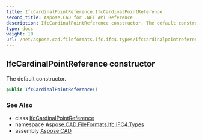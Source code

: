 ```yaml
---
title: IfcCardinalPointReference.IfcCardinalPointReference
second_title: Aspose.CAD for .NET API Reference
description: IfcCardinalPointReference constructor. The default constructor
type: docs
weight: 10
url: /net/aspose.cad.fileformats.ifc.ifc4.types/ifccardinalpointreference/ifccardinalpointreference/
---
```

## IfcCardinalPointReference constructor

The default constructor.

```csharp
public IfcCardinalPointReference()
```

### See Also

* class [IfcCardinalPointReference](../)
* namespace [Aspose.CAD.FileFormats.Ifc.IFC4.Types](../../ifccardinalpointreference/)
* assembly [Aspose.CAD](../../../)


